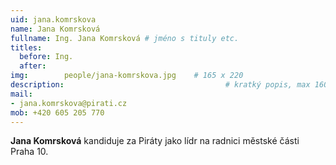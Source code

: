 ```yaml
---
uid: jana.komrskova
name: Jana Komrsková
fullname: Ing. Jana Komrsková # jméno s tituly etc.
titles:
  before: Ing. 
  after:
img: 		people/jana-komrskova.jpg    # 165 x 220
description:            	        			# kratký popis, max 160 znaků
mail:
- jana.komrskova@pirati.cz
mob: +420 605 205 770
---
```


**Jana Komrsková** kandiduje za Piráty jako lídr na radnici městské části Praha 10. 
